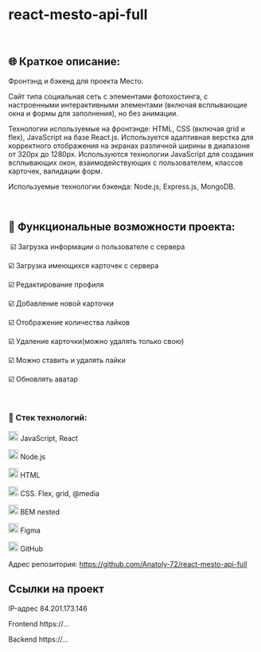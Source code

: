 # react-mesto-api-full

​

## :globe_with_meridians: Краткое описание:

​Фронтэнд и бэкенд для проекта Место.

Сайт типа социальная сеть с элементами фотохостинга, с настроенными интерактивными элементами (включая всплывающие окна и формы для заполнения), но без анимации.

Технологии используемые на фронтэнде: HTML, CSS (включая grid и flex), JavaScript на базе React.js. Используется адаптивная верстка для корректного отображения на экранах различной ширины в диапазоне от 320px до 1280px. Используются технологии JavaScript для создания всплывающих окон, взаимодействующих с пользователем, классов карточек, валидации форм.

Используемые технологии бэкенда: Node.js, Express.js, MongoDB.

​

## :ticket: Функциональные возможности проекта:

​
:ballot_box_with_check: Загрузка информации о пользователе с сервера

:ballot_box_with_check: Загрузка имеющихся карточек с сервера

:ballot_box_with_check: Редактирование профиля

:ballot_box_with_check: Добавление новой карточки

:ballot_box_with_check: Отображение количества лайков

:ballot_box_with_check: Удаление карточки(можно удалять только свою)

:ballot_box_with_check: Можно ставить и удалять лайки

:ballot_box_with_check: Обновлять аватар

​

### :gem: Стек технологий:​

<img src="https://img.icons8.com/color/38/000000/javascript--v1.png" alt="JS" width="20" height="20"/> JavaScript, React

<img src="https://img.icons8.com/ultraviolet/38/000000/react--v1.png" alt="React" width="20" height="20"/> Node.js

<img src="https://img.icons8.com/color/36/000000/html-5--v1.png" alt="HTML" width="20" height="20"/> HTML

<img src="https://cdn-icons-png.flaticon.com/128/802/802251.png" alt="HTML" width="20" height="20"/> CSS. Flex, grid, @media

<img src="https://img.icons8.com/color/36/000000/css3.png" alt="CSS. Flex, grid, @media" width="20" height="20"/> BEM nested

 <img src="https://img.icons8.com/color/32/000000/figma--v1.png" alt="Figma" width="20" height="20"/> Figma

 <img src="https://github.githubassets.com/images/modules/logos_page/GitHub-Mark.png"  alt="GitHub" width="20" height="20"/> GitHub
 



Адрес репозитория: https://github.com/Anatoly-72/react-mesto-api-full

## Ссылки на проект

IP-адрес 84.201.173.146

Frontend https://...

Backend https://...
